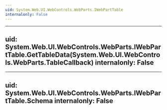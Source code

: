 ```yaml
---
uid: System.Web.UI.WebControls.WebParts.IWebPartTable
internalonly: False
---
```


---
uid: System.Web.UI.WebControls.WebParts.IWebPartTable.GetTableData(System.Web.UI.WebControls.WebParts.TableCallback)
internalonly: False
---

---
uid: System.Web.UI.WebControls.WebParts.IWebPartTable.Schema
internalonly: False
---
